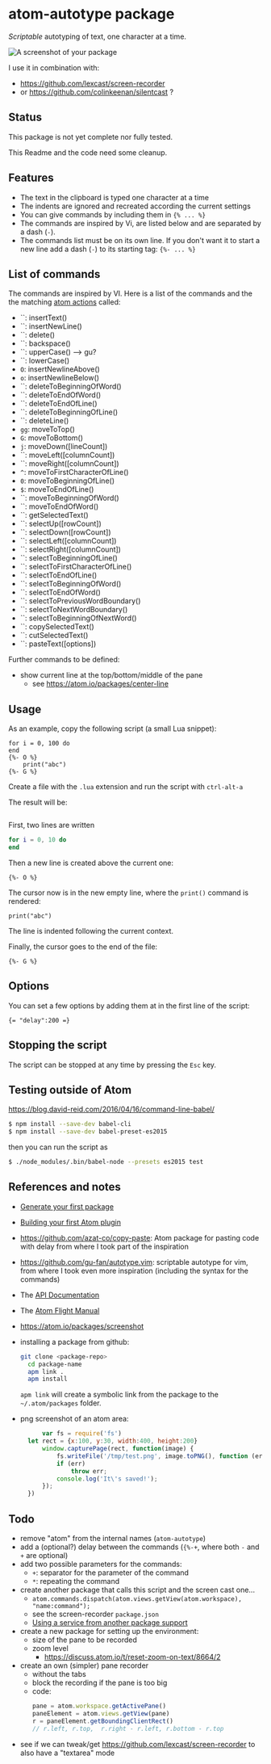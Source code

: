 # atom-autotype package

_Scriptable_ autotyping of text, one character at a time.

![A screenshot of your package](https://f.cloud.github.com/assets/69169/2290250/c35d867a-a017-11e3-86be-cd7c5bf3ff9b.gif)

I use it in combination with:

- https://github.com/lexcast/screen-recorder
- or https://github.com/colinkeenan/silentcast ?

## Status

This package is not yet complete nor fully tested.

This Readme and the code need some cleanup.

## Features

- The text in the clipboard is typed one character at a time
- The indents are ignored and recreated according the current settings
- You can give commands by including them in `{% ... %}`
- The commands are inspired by Vi, are listed below and are separated by a dash (`-`).
- The commands list must be on its own line. If you don't want it to start a new line add a dash (`-`) to its starting tag: `{%- ... %}`

## List of commands

The commands are inspired by VI. Here is a list of the commands and the the matching [atom actions](https://atom.io/docs/api/v1.24.0/TextEditor) called:

- ``: insertText()
- ``: insertNewLine()
- ``: delete()
- ``: backspace()
- ``: upperCase() --> gu?
- ``: lowerCase()
- `O`: insertNewlineAbove()
- `o`: insertNewlineBelow()
- ``: deleteToBeginningOfWord()
- ``: deleteToEndOfWord()
- ``: deleteToEndOfLine()
- ``: deleteToBeginningOfLine()
- ``: deleteLine()
- `gg`: moveToTop()
- `G`: moveToBottom()
- `j`: moveDown([lineCount])
- ``: moveLeft([columnCount])
- ``: moveRight([columnCount])
- `^`: moveToFirstCharacterOfLine() 
- `0`: moveToBeginningOfLine() 
- `$`: moveToEndOfLine() 
- ``: moveToBeginningOfWord() 
- ``: moveToEndOfWord() 
- ``: getSelectedText()
- ``: selectUp([rowCount]) 
- ``: selectDown([rowCount]) 
- ``: selectLeft([columnCount]) 
- ``: selectRight([columnCount]) 
- ``: selectToBeginningOfLine() 
- ``: selectToFirstCharacterOfLine() 
- ``: selectToEndOfLine() 
- ``: selectToBeginningOfWord() 
- ``: selectToEndOfWord() 
- ``: selectToPreviousWordBoundary() 
- ``: selectToNextWordBoundary() 
- ``: selectToBeginningOfNextWord() 
- ``: copySelectedText() 
- ``: cutSelectedText() 
- ``: pasteText([options]) 

Further commands to be defined:

- show current line at the top/bottom/middle of the pane
  - see https://atom.io/packages/center-line

## Usage

As an example, copy the following script (a small Lua snippet):

```
for i = 0, 100 do
end
{%- O %}
    print("abc")
{%- G %}
```

Create a file with the `.lua` extension and run the script with `ctrl-alt-a`

The result will be:

![]()

First, two lines are written
```.lua
for i = 0, 10 do
end
```

Then a new line is created above the current one:

```
{%- O %}
```

The cursor now is in the new empty line, where the `print()` command is rendered:

```
print("abc")
```

The line is indented following the current context.

Finally, the cursor goes to the end of the file:

```
{%- G %}
```

## Options

You can set a few options by adding them at in the first line of the script:

```
{= "delay":200 =}
```

## Stopping the script

The script can be stopped at any time by pressing the `Esc` key.


## Testing outside of Atom

<https://blog.david-reid.com/2016/04/16/command-line-babel/>

```sh
$ npm install --save-dev babel-cli
$ npm install --save-dev babel-preset-es2015
```

then you can run the script as

```sh
$ ./node_modules/.bin/babel-node --presets es2015 test
```

## References and notes

- [Generate your first package](https://blog.eleven-labs.com/en/create-atom-package/)
- [Building your first Atom plugin](https://github.com/blog/2231-building-your-first-atom-plugin)
- https://github.com/azat-co/copy-paste: Atom package for pasting code with delay from where I took part of the inspiration
- https://github.com/gu-fan/autotype.vim: scriptable autotype for vim, from where I took even more inspiration (including the syntax for the commands)
- The [API Documentation](https://atom.io/docs/api/v1.24.0)
- The [Atom Flight Manual](http://flight-manual.atom.io/)
- https://atom.io/packages/screenshot
- installing a package from github:

  ```sh
  git clone <package-repo>
	cd package-name
	apm link .
	apm install
  ```

	`apm link` will create a symbolic link from the package to the `~/.atom/packages` folder.

- png screenshot of an atom area:
  ```js
		var fs = require('fs')
    let rect = {x:100, y:30, width:400, height:200}
		window.capturePage(rect, function(image) {
			fs.writeFile('/tmp/test.png', image.toPNG(), function (err) {
            if (err)
                throw err;
            console.log('It\'s saved!');
        });
    })
	```

## Todo

- remove "atom" from the internal names (`atom-autotype`)
- add a (optional?) delay between the commands (`{%-+`, where both `-` and `+` are optional)
- add two possible parameters for the commands:
  - `+`: separator for the parameter of the command
  - `*`: repeating the command
- create another package that calls this script and the screen cast one...
  - `atom.commands.dispatch(atom.views.getView(atom.workspace), "name:command");`
  - see the screen-recorder `package.json`
  - [Using a service from another package support](https://discuss.atom.io/t/using-a-service-from-another-package/20645)
- create a new package for setting up the environment:
  - size of the pane to be recorded
  - zoom level
    - https://discuss.atom.io/t/reset-zoom-on-text/8664/2
- create an own (simpler) pane recorder
  - without the tabs
  - block the recording if the pane is too big
  - code:
    ```js
    pane = atom.workspace.getActivePane()
    paneElement = atom.views.getView(pane)
    r = paneElement.getBoundingClientRect()
    // r.left, r.top,  r.right - r.left, r.bottom - r.top
    ```
- see if we can tweak/get https://github.com/lexcast/screen-recorder to also have a "textarea" mode
